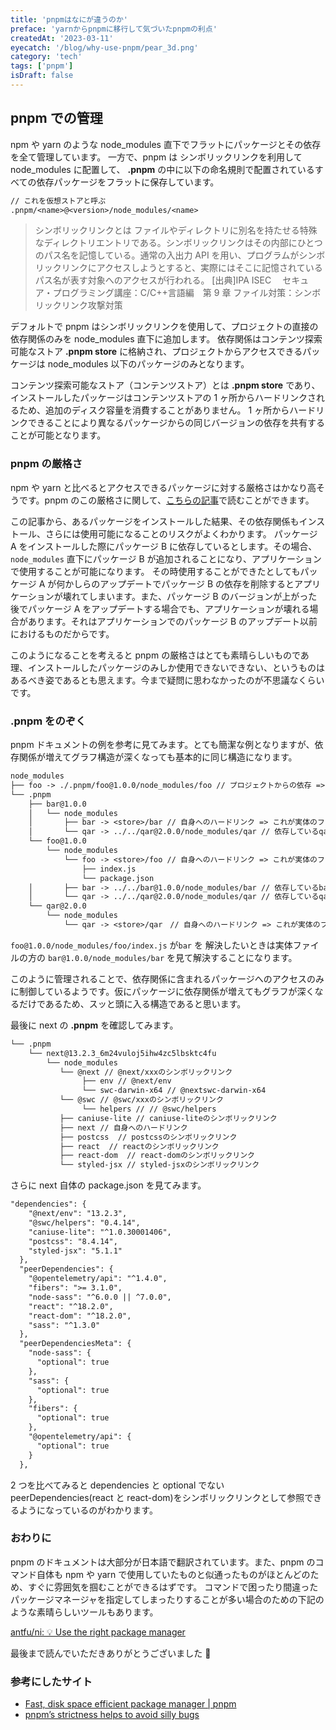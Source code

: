```yaml
---
title: 'pnpmはなにが違うのか'
preface: 'yarnからpnpmに移行して気づいたpnpmの利点'
createdAt: '2023-03-11'
eyecatch: '/blog/why-use-pnpm/pear_3d.png'
category: 'tech'
tags: ['pnpm']
isDraft: false
---
```


## pnpm での管理

npm や yarn のような node_modules 直下でフラットにパッケージとその依存を全て管理しています。
一方で、pnpm は シンボリックリンクを利用して node_modules に配置して、 **.pnpm** の中に以下の命名規則で配置されているすべての依存パッケージをフラットに保存しています。

```txt
// これを仮想ストアと呼ぶ
.pnpm/<name>@<version>/node_modules/<name>
```

> シンボリックリンクとは
> ファイルやディレクトリに別名を持たせる特殊なディレクトリエントリである。シンボリックリンクはその内部にひとつのパス名を記憶している。通常の入出力 API を用い、プログラムがシンボリックリンクにアクセスしようとすると、実際にはそこに記憶されているパス名が表す対象へのアクセスが行われる。
> [出典]IPA ISEC 　セキュア・プログラミング講座：C/C++言語編　第 9 章 ファイル対策：シンボリックリンク攻撃対策

デフォルトで pnpm はシンボリックリンクを使用して、プロジェクトの直接の依存関係のみを node_modules 直下に追加します。
依存関係はコンテンツ探索可能なストア **.pnpm store** に格納され、プロジェクトからアクセスできるパッケージは node_modules 以下のパッケージのみとなります。

コンテンツ探索可能なストア（コンテンツストア）とは **.pnpm store** であり、インストールしたパッケージはコンテンツストアの 1 ヶ所からハードリンクされるため、追加のディスク容量を消費することがありません。
1 ヶ所からハードリンクできることにより異なるパッケージからの同じバージョンの依存を共有することが可能となります。

### pnpm の厳格さ

npm や yarn と比べるとアクセスできるパッケージに対する厳格さはかなり高そうです。pnpm のこの厳格さに関して、[こちらの記事](https://medium.com/pnpm/pnpms-strictness-helps-to-avoid-silly-bugs-9a15fb306308)で読むことができます。

この記事から、あるパッケージをインストールした結果、その依存関係もインストール、さらには使用可能になることのリスクがよくわかります。
パッケージ A をインストールした際にパッケージ B に依存しているとします。その場合、`node_modules` 直下にパッケージ B が追加されることになり、アプリケーションで使用することが可能になります。
その時使用することができたとしてもパッケージ A が何かしらのアップデートでパッケージ B の依存を削除するとアプリケーションが壊れてしまいます。また、パッケージ B のバージョンが上がった後でパッケージ A をアップデートする場合でも、アプリケーションが壊れる場合があります。それはアプリケーションでのパッケージ B のアップデート以前におけるものだからです。

このようになることを考えると pnpm の厳格さはとても素晴らしいものであ理、インストールしたパッケージのみしか使用できないできない、というものはあるべき姿であるとも思えます。今まで疑問に思わなかったのが不思議なくらいです。

### .pnpm をのぞく

pnpm ドキュメントの例を参考に見てみます。とても簡潔な例となりますが、依存関係が増えてグラフ構造が深くなっても基本的に同じ構造になります。

```txt
node_modules
├── foo -> ./.pnpm/foo@1.0.0/node_modules/foo // プロジェクトからの依存 => プロジェクト上で明示的にインストールしたもの
└── .pnpm
    ├── bar@1.0.0
    │   └── node_modules
    │       ├── bar -> <store>/bar // 自身へのハードリンク => これが実体のファイル
    │       └── qar -> ../../qar@2.0.0/node_modules/qar // 依存しているqarのシンボリックリンク
    └── foo@1.0.0
        └── node_modules
            └── foo -> <store>/foo // 自身へのハードリンク => これが実体のファイル
                ├── index.js
                └── package.json
    │       ├── bar -> ../../bar@1.0.0/node_modules/bar // 依存しているbarのシンボリックリンク
    │       └── qar -> ../../qar@2.0.0/node_modules/qar // 依存しているqarのシンボリックリンク
    └── qar@2.0.0
        └── node_modules
            └── qar -> <store>/qar　// 自身へのハードリンク => これが実体のファイル
```

`foo@1.0.0/node_modules/foo/index.js` が`bar` を 解決したいときは実体ファイルの方の `bar@1.0.0/node_modules/bar` を見て解決することになります。

このように管理されることで、依存関係に含まれるパッケージへのアクセスのみに制御しているようです。仮にパッケージに依存関係が増えてもグラフが深くなるだけであるため、スッと頭に入る構造であると思います。

最後に next の **.pnpm** を確認してみます。

```txt
└── .pnpm
    └── next@13.2.3_6m24vuloj5ihw4zc5lbsktc4fu
        └── node_modules
           └── @next // @next/xxxのシンボリックリンク
                ├── env // @next/env
                └── swc-darwin-x64 // @nextswc-darwin-x64
           └── @swc // @swc/xxxのシンボリックリンク
                └── helpers // // @swc/helpers
           ├── caniuse-lite // caniuse-liteのシンボリックリンク
           ├── next // 自身へのハードリンク
           ├── postcss  // postcssのシンボリックリンク
           ├── react  // reactのシンボリックリンク
           ├── react-dom  // react-domのシンボリックリンク
           └── styled-jsx // styled-jsxのシンボリックリンク
```

さらに next 自体の package.json を見てみます。

```txt
"dependencies": {
    "@next/env": "13.2.3",
    "@swc/helpers": "0.4.14",
    "caniuse-lite": "^1.0.30001406",
    "postcss": "8.4.14",
    "styled-jsx": "5.1.1"
  },
  "peerDependencies": {
    "@opentelemetry/api": "^1.4.0",
    "fibers": ">= 3.1.0",
    "node-sass": "^6.0.0 || ^7.0.0",
    "react": "^18.2.0",
    "react-dom": "^18.2.0",
    "sass": "^1.3.0"
  },
  "peerDependenciesMeta": {
    "node-sass": {
      "optional": true
    },
    "sass": {
      "optional": true
    },
    "fibers": {
      "optional": true
    },
    "@opentelemetry/api": {
      "optional": true
    }
  },
```

2 つを比べてみると dependencies と optional でない peerDependencies(react と react-dom)をシンボリックリンクとして参照できるようになっているのがわかります。

### おわりに

pnpm のドキュメントは大部分が日本語で翻訳されています。また、pnpm のコマンド自体も npm や yarn で使用していたものと似通ったものがほとんどのため、すぐに雰囲気を掴むことができるはずです。
コマンドで困ったり間違ったパッケージマネージャを指定してしまったりすることが多い場合のための下記のような素晴らしいツールもあります。

[antfu/ni: 💡 Use the right package manager](https://github.com/antfu/ni)

最後まで読んでいただきありがとうございました 👏

### 参考にしたサイト

- [Fast, disk space efficient package manager | pnpm](https://pnpm.io/ja/)
- [pnpm’s strictness helps to avoid silly bugs](https://medium.com/pnpm/pnpms-strictness-helps-to-avoid-silly-bugs-9a15fb306308)
